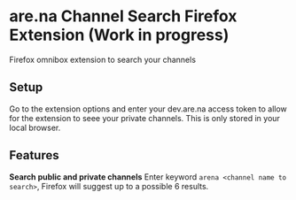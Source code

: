 # are.na Channel Search Firefox Extension (Work in progress)
Firefox omnibox extension to search your channels

## Setup

Go to the extension options and enter your dev.are.na access token to allow for the extension to seee your private channels.
This is only stored in your local browser.

## Features

**Search public and private channels**
Enter keyword `arena <channel name to search>`, Firefox will suggest up to a possible 6 results. 

